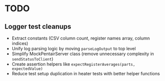 # TODO

## Logger test cleanups
- Extract constants (CSV column count, register names array, column indices)
- Unify log parsing logic by moving `parseLogOutput` to top level
- Simplify MockPentairServer class (remove unnecessary complexity in `sendStatusToClient`)
- Create assertion helpers like `expectRegisterAverages(parts, expectedValue)`
- Reduce test setup duplication in heater tests with better helper functions
